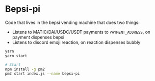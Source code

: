 # Bepsi-pi

Code that lives in the bepsi vending machine that does two things:
- Listens to MATIC/DAI/USDC/USDT payments to `PAYMENT_ADDRESS`, on payment dispenses bepsi
- Listens to discord emoji reaction, on reaction dispenses bubbly

```bash
yarn
yarn start

# Start
npm install -g pm2
pm2 start index.js --name bepsi-pi
```
